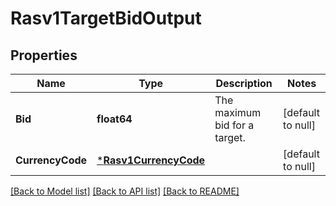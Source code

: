 # Rasv1TargetBidOutput

## Properties
Name | Type | Description | Notes
------------ | ------------- | ------------- | -------------
**Bid** | **float64** | The maximum bid for a target. | [default to null]
**CurrencyCode** | [***Rasv1CurrencyCode**](RASv1CurrencyCode.md) |  | [default to null]

[[Back to Model list]](../README.md#documentation-for-models) [[Back to API list]](../README.md#documentation-for-api-endpoints) [[Back to README]](../README.md)


